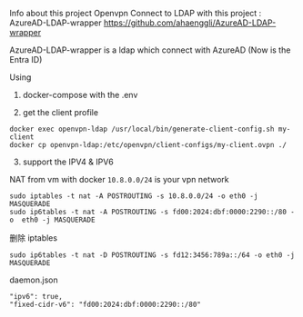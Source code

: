 Info about this project
Openvpn Connect to LDAP with this project : AzureAD-LDAP-wrapper
https://github.com/ahaenggli/AzureAD-LDAP-wrapper

AzureAD-LDAP-wrapper is a ldap which connect with AzureAD (Now is the Entra ID)

Using

1. docker-compose  with the .env

2. get the client profile
```
docker exec openvpn-ldap /usr/local/bin/generate-client-config.sh my-client
docker cp openvpn-ldap:/etc/openvpn/client-configs/my-client.ovpn ./
```

3. support the IPV4 & IPV6

NAT from vm with docker
`10.8.0.0/24`  is your vpn network
```
sudo iptables -t nat -A POSTROUTING -s 10.8.0.0/24 -o eth0 -j MASQUERADE
sudo ip6tables -t nat -A POSTROUTING -s fd00:2024:dbf:0000:2290::/80 -o  eth0 -j MASQUERADE
```
删除 iptables
```
sudo ip6tables -t nat -D POSTROUTING -s fd12:3456:789a::/64 -o eth0 -j MASQUERADE
```


daemon.json
```
"ipv6": true,
"fixed-cidr-v6": "fd00:2024:dbf:0000:2290::/80"

```
